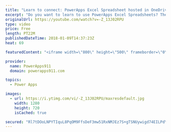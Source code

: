 ```yaml
---
title: "Learn to connect: PowerApps Excel Spreadsheet hosted in OneDrive"
excerpt: "Do you want to learn to use PowerApps Excel Spreadsheets? Then this video is for you. We take an Excel workbook hosted in OneDrive for Business and use it as a data source for PowerApps. This video is the foundation that will let us explore more complicated scenarios in the future.  PowerApps for SharePoint"
originalUrl: https://youtube.com/watch?v=-Z_13J02RPU
type: video
price: Free
length: PT22M
publishedDateTime: 2018-01-09T14:37:23Z
heat: 69

featuredContent: "<iframe width=\"800\" height=\"500\" frameborder=\"0\" src=\"https://www.youtube.com/embed/-Z_13J02RPU\" allow=\"accelerometer; autoplay; encrypted-media; gyroscope; picture-in-picture\" allowfullscreen></iframe>"

provider:
  name: PowerApps911
  domain: powerapps911.com

topics:
  - Power Apps

images:
  - url: https://i.ytimg.com/vi/-Z_13J02RPU/maxresdefault.jpg
    width: 1280
    height: 720
    isCached: true

secured: "Rl7tDOoLNPYTIquL8PqOM9FfsDeF3mw51RxNMJEz7S+gTSNUywigd74EILPdY40wtWBojQeeXBPk+uofE0hRTx23Uc9UTPu5LfGy1eqJjg4qI4dcitD1wMpyTwxEXNt/YAUf+s+fjRQHsWfWUFNLYtFhrn6MeAnxhwwzWIUQXzSbVvTf2KV6PqgSNe70HM5CSzSDkmq5f2uDMIlkYJBx+y38LgqHc/1CJD/9eRqR6/CBUZYmWWBcjh1Veag6mQ5HvT8JlTi5Qs8m0vjzwH6Zquh+6EVp2CxGsQgNdHfYOUI6QrSo3vMWFC7pDn2S8AOAuDt3LpmjccU/Hn6MnyxxfFMp5IeIP6v/8+wrV7hDQLPO6e+9cyo4lSt+lXY57g2MJNpPd2+6HFuNcmAK7+Tk1LEtAvfC0bvO0nBVLkSRfrxTOfldXHRVUZZUNZ3xTLze;594uwuBpepRP7sPSxWW1tw=="
---
```


